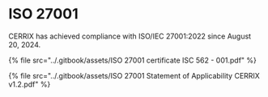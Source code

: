 # ISO 27001

CERRIX has achieved compliance with ISO/IEC 27001:2022 since August 20, 2024.

{% file src="../.gitbook/assets/ISO 27001 certificate ISC 562 - 001.pdf" %}

{% file src="../.gitbook/assets/ISO 27001 Statement of Applicability CERRIX v1.2.pdf" %}
